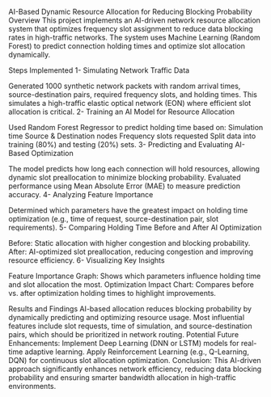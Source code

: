  AI-Based Dynamic Resource Allocation for Reducing Blocking Probability
 Overview
This project implements an AI-driven network resource allocation system that optimizes frequency slot assignment to reduce data blocking rates in high-traffic networks. The system uses Machine Learning (Random Forest) to predict connection holding times and optimize slot allocation dynamically.

 Steps Implemented
1- Simulating Network Traffic Data

Generated 1000 synthetic network packets with random arrival times, source-destination pairs, required frequency slots, and holding times.
This simulates a high-traffic elastic optical network (EON) where efficient slot allocation is critical.
2- Training an AI Model for Resource Allocation

Used Random Forest Regressor to predict holding time based on:
Simulation time
Source & Destination nodes
Frequency slots requested
Split data into training (80%) and testing (20%) sets.
3- Predicting and Evaluating AI-Based Optimization

The model predicts how long each connection will hold resources, allowing dynamic slot preallocation to minimize blocking probability.
Evaluated performance using Mean Absolute Error (MAE) to measure prediction accuracy.
4- Analyzing Feature Importance

Determined which parameters have the greatest impact on holding time optimization (e.g., time of request, source-destination pair, slot requirements).
5- Comparing Holding Time Before and After AI Optimization

Before: Static allocation with higher congestion and blocking probability.
After: AI-optimized slot preallocation, reducing congestion and improving resource efficiency.
6- Visualizing Key Insights

Feature Importance Graph: Shows which parameters influence holding time and slot allocation the most.
Optimization Impact Chart: Compares before vs. after optimization holding times to highlight improvements.

 Results and Findings
AI-based allocation reduces blocking probability by dynamically predicting and optimizing resource usage.
Most influential features include slot requests, time of simulation, and source-destination pairs, which should be prioritized in network routing.
Potential Future Enhancements:
   Implement Deep Learning (DNN or LSTM) models for real-time adaptive learning.
 Apply Reinforcement Learning (e.g., Q-Learning, DQN) for continuous slot allocation optimization.
 Conclusion:
This AI-driven approach significantly enhances network efficiency, reducing data blocking probability and ensuring smarter bandwidth allocation in high-traffic environments. 
